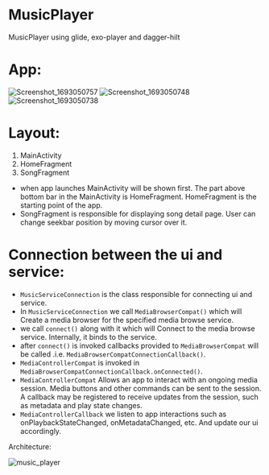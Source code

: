 # MusicPlayer
MusicPlayer using glide, exo-player and dagger-hilt

# App:
![Screenshot_1693050757](https://github.com/vedantnd111/MusicPlayer/assets/48761376/4f4aef29-5030-428f-b9f0-278efeece1c3)
![Screenshot_1693050748](https://github.com/vedantnd111/MusicPlayer/assets/48761376/b5331d2c-6b49-4ef1-baa5-2f2a94afadd4)
![Screenshot_1693050738](https://github.com/vedantnd111/MusicPlayer/assets/48761376/916e1ac8-33f9-454f-b80a-13bb841092c5)



# Layout:

1. MainActivity
2. HomeFragment
3. SongFragment

- when app launches MainActivity will be shown first. The part above bottom bar in the MainActivity is HomeFragment. HomeFragment is the starting point of the app.
- SongFragment is responsible for displaying song detail page. User can change seekbar position by moving cursor over it.


# Connection between the ui and service:

- `MusicServiceConnection` is the class responsible for connecting ui and service.
- In `MusicServiceConnection` we call `MediaBrowserCompat()` which will Create a media browser for the specified media browse service.
- we call `connect()` along with it which will Connect to the media browse service. Internally, it binds to the service.
- after `connect()` is invoked callbacks provided to `MediaBrowserCompat` will be called .i.e. `MediaBrowserCompatConnectionCallback()`.
- `MediaControllerCompat` is invoked in `MediaBrowserCompatConnectionCallback.onConnected()`.
- `MediaControllerCompat` Allows an app to interact with an ongoing media session. Media buttons and other commands can be sent to the session. A callback may be registered to receive updates from the session, such as metadata and play state changes.
- `MediaControllerCallback` we listen to app interactions such as onPlaybackStateChanged, onMetadataChanged, etc. And update our ui accordingly.

Architecture:

![music_player](https://github.com/vedantnd111/MusicPlayer/assets/48761376/d1550bf7-a4f7-4ea2-8b9a-9ac8488785ea)
